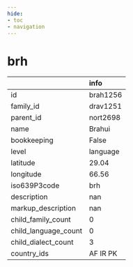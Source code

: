 ```yaml
---
hide:
- toc
- navigation
---
```

# brh
|                      | info     |
|:---------------------|:---------|
| id                   | brah1256 |
| family_id            | drav1251 |
| parent_id            | nort2698 |
| name                 | Brahui   |
| bookkeeping          | False    |
| level                | language |
| latitude             | 29.04    |
| longitude            | 66.56    |
| iso639P3code         | brh      |
| description          | nan      |
| markup_description   | nan      |
| child_family_count   | 0        |
| child_language_count | 0        |
| child_dialect_count  | 3        |
| country_ids          | AF IR PK |